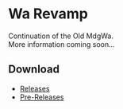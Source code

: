 # Wa Revamp
Continuation of the Old MdgWa.\
More information coming soon...

## Download
- [Releases](https://github.com/ItsMadruga/WaRevamp/releases)
- [Pre-Releases](https://github.com/ItsMadruga/WaRevamp/actions/workflows/android.yml)
